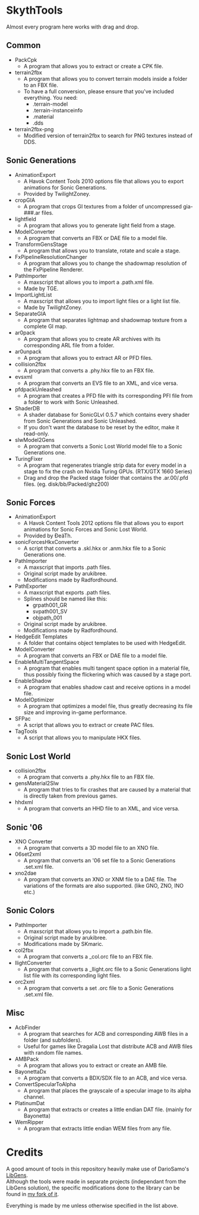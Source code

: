 # SkythTools
Almost every program here works with drag and drop.

## Common
- PackCpk
	- A program that allows you to extract or create a CPK file.
- terrain2fbx
	- A program that allows you to convert terrain models inside a folder to an FBX file.
	- To have a full conversion, please ensure that you've included everything. You need:
		- .terrain-model
		- .terrain-instanceinfo
		- .material
		- .dds
- terrain2fbx-png
	- Modified version of terrain2fbx to search for PNG textures instead of DDS.
## Sonic Generations
- AnimationExport
	- A Havok Content Tools 2010 options file that allows you to export animations for Sonic Generations.
	- Provided by TwilightZoney.
- cropGIA
	- A program that crops GI textures from a folder of uncompressed gia-###.ar files.
- lightfield
	- A program that allows you to generate light field from a stage.
- ModelConverter
	- A program that converts an FBX or DAE file to a model file.
- TransformGensStage
	- A program that allows you to translate, rotate and scale a stage.
- FxPipelineResolutionChanger
	- A program that allows you to change the shadowmap resolution of the FxPipeline Renderer.
- PathImporter
	- A maxscript that allows you to import a .path.xml file.
	- Made by TGE.
- ImportLightList
	- A maxscript that allows you to import light files or a light list file.
	- Made by TwilightZoney.
- SeparateGIA
	- A program that separates lightmap and shadowmap texture from a complete GI map.
- ar0pack
	- A program that allows you to create AR archives with its corresponding ARL file from a folder.
- ar0unpack
	- A program that allows you to extract AR or PFD files.
- collision2fbx
	- A program that converts a .phy.hkx file to an FBX file.
- evsxml
	- A program that converts an EVS file to an XML, and vice versa.
- pfdpackUnleashed
	- A program that creates a PFD file with its corresponding PFI file from a folder to work with Sonic Unleashed.
- ShaderDB
	- A shader database for SonicGLvl 0.5.7 which contains every shader from Sonic Generations and Sonic Unleashed.
	- If you don't want the database to be reset by the editor, make it read-only.
- slwModel2Gens
	- A program that converts a Sonic Lost World model file to a Sonic Generations one.
- TuringFixer
	- A program that regenerates triangle strip data for every model in a stage to fix the crash on Nvidia Turing GPUs. (RTX/GTX 1660 Series)
	- Drag and drop the Packed stage folder that contains the .ar.00/.pfd files. (eg. disk/bb/Packed/ghz200)
## Sonic Forces
- AnimationExport
	- A Havok Content Tools 2012 options file that allows you to export animations for Sonic Forces and Sonic Lost World.
	- Provided by ĐeäTh.
- sonicForcesHkxConverter
	- A script that converts a .skl.hkx or .anm.hkx file to a Sonic Generations one.
- PathImporter
	- A maxscript that imports .path files.
	- Original script made by arukibree. 
	- Modifications made by Radfordhound.
- PathExporter
	- A maxscript that exports .path files.
	- Splines should be named like this:
		- grpath001_GR
		- svpath001_SV
		- objpath_001
	- Original script made by arukibree.
	- Modifications made by Radfordhound.
- HedgeEdit Templates
	- A folder that contains object templates to be used with HedgeEdit.
- ModelConverter
	- A program that converts an FBX or DAE file to a model file.
- EnableMultiTangentSpace
	- A program that enables multi tangent space option in a material file, thus possibly fixing the flickering which was caused by a stage port.
- EnableShadow
	- A program that enables shadow cast and receive options in a model file.
- ModelOptimizer
	- A program that optimizes a model file, thus greatly decreasing its file size and improving in-game performance.
- SFPac
	- A script that allows you to extract or create PAC files.
- TagTools
	- A script that allows you to manipulate HKX files.
## Sonic Lost World
- collision2fbx
	- A program that converts a .phy.hkx file to an FBX file.
- gensMaterial2Slw
	- A program that tries to fix crashes that are caused by a material that is directly taken from previous games.
- hhdxml
	- A program that converts an HHD file to an XML, and vice versa.
## Sonic '06
- XNO Converter
	- A program that converts a 3D model file to an XNO file.
- 06set2xml
	- A program that converts an '06 set file to a Sonic Generations .set.xml file.
- xno2dae
	- A program that converts an XNO or XNM file to a DAE file. The variations of the formats are also supported. (like GNO, ZNO, INO etc.)
## Sonic Colors
- PathImporter
	- A maxscript that allows you to import a .path.bin file.
	- Original script made by arukibree.
	- Modifications made by SKmaric.
- col2fbx
	- A program that converts a _col.orc file to an FBX file.
- llightConverter
	- A program that converts a _llight.orc file to a Sonic Generations light list file with its corresponding light files.
- orc2xml
	- A program that converts a set .orc file to a Sonic Generations .set.xml file.
## Misc
- AcbFinder
	- A program that searches for ACB and corresponding AWB files in a folder (and subfolders).
	- Useful for games like Dragalia Lost that distribute ACB and AWB files with random file names.
- AMBPack
	- A program that allows you to extract or create an AMB file.
- BayonettaDx
	- A program that converts a BDX/SDX file to an ACB, and vice versa.
- ConvertSpecularToAlpha
	- A program that places the grayscale of a specular image to its alpha channel.
- PlatinumDat
	- A program that extracts or creates a little endian DAT file. (mainly for Bayonetta)
- WemRipper
	- A program that extracts little endian WEM files from any file.
# Credits
A good amount of tools in this repository heavily make use of DarioSamo's [LibGens](https://github.com/DarioSamo/libgens-sonicglvl).  
Although the tools were made in separate projects (independant from the LibGens solution), the specific modifications done to the library can be found in [my fork of it](https://github.com/blueskythlikesclouds/libgens-sonicglvl).

Everything is made by me unless otherwise specified in the list above.
